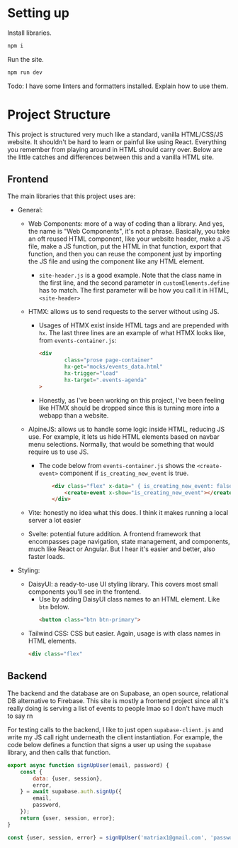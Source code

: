 # Setting up

Install libraries.

```bash
npm i
```

Run the site.

```bash
npm run dev
```

Todo: I have some linters and formatters installed. Explain how to use them.

# Project Structure

This project is structured very much like a standard, vanilla HTML/CSS/JS
website. It shouldn't be hard to learn or painful like using React. Everything
you remember from playing around in HTML should carry over. Below are the
little catches and differences between this and a vanilla HTML site.

## Frontend

The main libraries that this project uses are:

- General:
    - Web Components: more of a way of coding than a library. And yes, the name
      is "Web Components", it's not a phrase. Basically, you take an oft reused HTML
      component, like your website header, make a JS file, make a JS function, put
      the HTML in that function, export that function, and then you can reuse
      the component just by importing the JS file and using the component like any
      HTML element.
        - `site-header.js` is a good example. Note that the class name
          in the first line, and the second parameter in `customElements.define`
          has to match. The first parameter will be how you call it in HTML, `<site-header>`
    - HTMX: allows us to send requests to the server without using JS.
        - Usages of HTMX exist inside HTML tags and are prepended with `hx`. The
          last three lines are an
          example of what HTMX looks like, from `events-container.js`:

            ```html
            <div
                    class="prose page-container"
                    hx-get="mocks/events_data.html"
                    hx-trigger="load"
                    hx-target=".events-agenda"
            >
            ```

        - Honestly, as I've been working on this project, I've been feeling like
          HTMX should be dropped since this is turning more into a webapp than a
          website.

    - AlpineJS: allows us to handle some logic inside HTML, reducing JS use.
      For example,
      it lets us hide HTML elements based on navbar menu selections. Normally,
      that would be something that would require us to use JS.
        - The code below from `events-container.js` shows the `<create-event>`
          component if `is_creating_new_event` is true.
            ```html
                <div class="flex" x-data=" { is_creating_new_event: false  }">
                    <create-event x-show="is_creating_new_event"></create-event>
                </div>
            ```
    - Vite: honestly no idea what this does. I think it makes running a local
      server a lot easier
    - Svelte: potential future addition. A frontend framework that encompasses
      page navigation, state management, and components, much like React or Angular.
      But I hear it's easier and better, also faster loads.

- Styling:
    - DaisyUI: a ready-to-use UI styling library. This covers
      most small components you'll see in the frontend.
        - Use by adding DaisyUI class names to an HTML element. Like `btn` below.
            ```html
          <button class="btn btn-primary">
          ```
    - Tailwind CSS: CSS but easier. Again, usage is with class names in HTML
      elements.
        ```html
        <div class="flex"
        ```

## Backend

The backend and the database are on Supabase, an open source, relational DB
alternative to Firebase. This site is mostly a frontend project since
all it's really doing is serving a list of events to people lmao so
I don't have much to say rn

For testing calls to the backend, I like to just open `supabase-client.js`
and write my JS call right underneath the client instantiation. For example,
the code below defines a function that signs a user up using the `supabase`
library, and then calls that function.

```javascript
export async function signUpUser(email, password) {
    const {
        data: {user, session},
        error,
    } = await supabase.auth.signUp({
        email,
        password,
    });
    return {user, session, error};
}

const {user, session, error} = signUpUser('matriax1@gmail.com', 'password');
```